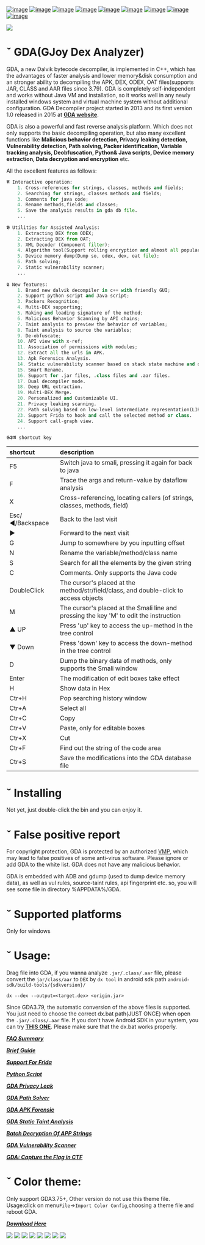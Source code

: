 
[![image](https://img.shields.io/badge/website-GDA-brightgreen?logo=groupon)](http://www.gda.wiki:9090/?language=en)
[![image](https://img.shields.io/badge/Guide-Brief-brightgreen?logo=Talend&logoColor=red)](https://github.com/charles2gan/GDA-android-reversing-Tool/wiki)
[![image](https://img.shields.io/badge/Guide-PathSolver-brightgreen?logo=Talend&logoColor=red)](https://github.com/charles2gan/GDA-android-reversing-Tool/wiki/GDA-Path-Solver)
[![image](https://img.shields.io/badge/Guide-VulScanner-brightgreen?logo=Talend&logoColor=red)](https://github.com/charles2gan/GDA-android-reversing-Tool/wiki/GDA-Vulnerability-Scanner)
[![image](https://img.shields.io/badge/Guide-Script-brightgreen?logo=Talend&logoColor=red)](https://github.com/charles2gan/GDA-android-reversing-Tool/wiki/GDA-Python-scripts)
[![image](https://img.shields.io/badge/Guide-Taint%20Analysis-brightgreen?logo=Talend&logoColor=red)](https://github.com/charles2gan/GDA-android-reversing-Tool/wiki/GDA-Static-Taint-analysis)
[![image](https://img.shields.io/badge/Update-History-brightgreen?logo=Apache-Cassandra&logoColor=red)](http://www.gda.wiki:9090/update_list.php?language=en)
[![image](https://img.shields.io/badge/Chat-Zhihu-brightgreen?logo=Zhihu)](https://www.zhihu.com/people/gjden)
[![image](https://img.shields.io/badge/Chat-Twitter-brightgreen?logo=Twitter)](https://twitter.com/charles_gan1)

![](https://github.com/charles2gan/GDA-android-reversing-Tool/blob/master/GDA_PIC/mainpage.png)


# ˇ GDA(GJoy Dex Analyzer)

GDA, a new Dalvik bytecode decompiler, is implemented in C++, which has the advantages of faster analysis and lower memory&disk consumption and an stronger ability to decompiling the APK, DEX, ODEX, OAT files(supports JAR, CLASS and AAR files since 3.79). GDA is completely self-independent and works without Java VM and installation, so it works well in any newly installed windows system and virtual machine system without additional configuration. GDA Decompiler project started in 2013 and its first version 1.0 released in 2015 at **[GDA website](http://www.gda.wiki:9090/index.php?language=en)**.

GDA is also a powerful and fast reverse analysis platform. Which does not only supports the basic decompiling operation, but also many excellent functions like **Malicious behavior detection, Privacy leaking detection, Vulnerability detection, Path solving, Packer identification, Variable tracking analysis, Deobfuscation, Python& Java scripts, Device memory extraction, Data decryption and encryption** etc. 

All the excellent features as follows:



```python
𝕬 Interactive operation:
    1. Cross-references for strings, classes, methods and fields;
    2. Searching for strings, classes methods and fields;
    3. Comments for java code;
    4. Rename methods,fields and classes;
    5. Save the analysis results in gda db file.
    ...
  
𝕭 Utilities for Assisted Analysis:
    1. Extracting DEX from ODEX;
    2. Extracting DEX from OAT;
    3. XML Decoder (Component filter);
    4. Algorithm tool(Support rolling encryption and almost all popular encryption algorithms);
    5. Device memory dump(Dump so, odex, dex, oat file);
    6. Path solving;
    7. Static vulnerability scanner;
    ...
    
𝕮 New features:
    1. Brand new dalvik decompiler in c++ with friendly GUI;
    2. Support python script and Java script;
    3. Packers Recognition;
    4. Multi-DEX supporting;
    5. Making and loading signature of the method;
    6. Malicious Behavior Scanning by API chains;
    7. Taint analysis to preview the behavior of variables;
    8. Taint analysis to source the variables;
    9. De-obfuscate;
    10. API view with x-ref;
    11. Association of permissions with modules;
    12. Extract all the urls in APK.
    13. Apk Forensics Analysis.
    14. Static vulnerability scanner based on stack state machine and dynamic rule interpreter..
    15. Smart Rename.
    16. Support for .jar files, .class files and .aar files.
    17. Dual decompiler mode.
    18. Deep URL extraction.
    19. Multi-DEX Merge.
    20. Personalized and Customizable UI.
    21. Privacy leaking scanning.
    22. Path solving based on low-level intermediate representation(LIR).
    23. Support Frida to hook and call the selected method or class.
    24. Support call-graph view.
    ...
```  


`𝕲𝕯𝕬 shortcut key`

|shortcut    |description|
|:-|:-|
|F5   |Switch java to smali, pressing it again for back to java|
|F    |Trace the args and return-value by dataflow analysis|
|X    |Cross-referencing, locating callers (of strings, classes, methods, field)|
|Esc/◄/Backspace    |Back to the last visit|
|►    |Forward to the next visit|
|G    |Jump to somewhere by you inputting offset |
|N    |Rename the variable/method/class name|
|S    |Search for all the elements by the given string|
|C    |Comments. Only supports the Java code|
|DoubleClick    |The cursor's placed at the method/str/field/class, and double-click to access objects|
|M    |The cursor's placed at the Smali line and pressing the key 'M' to edit the instruction|
|▲ UP   |Press 'up' key to access the up-method in the tree control|
|▼ Down  |Press 'down' key to access the down-method in the tree control|
|D    |Dump the binary data of methods, only supports the Smali window|
|Enter     |The modification of edit boxes take effect|
|H    |Show data in Hex|
|Ctr+H    |Pop searching history window|
|Ctr+A    |Select all|
|Ctr+C    |Copy|
|Ctr+V    |Paste, only for editable boxes|
|Ctr+X    |Cut|
|Ctr+F    |Find out the string of the code area|
|Ctr+S    |Save the modifications into the GDA database file|


# ˇ Installing

  Not yet, just double-click the bin and you can enjoy it.
  
# ˇ False positive report
  
  For copyright protection, GDA is protected by an authorized [VMP](http://vmpsoft.com/), which may lead to false positives of some anti-virus software. Please ignore or add GDA to the white list. GDA does not have any malicious behavior.
  
  GDA is embedded with ADB and gdump (used to dump device memory data), as well as vul rules, source-taint rules, api fingerprint etc. so, you will see some file in directory %APPDATA%/GDA.

# ˇ Supported platforms

  Only for windows

# ˇ Usage:

  Drag file into GDA, if you wanna analyze `.jar/.class/.aar` file, please convert the `jar/class/aar` to `DEX` by `dx tool` in android sdk path `android-sdk/build-tools/{sdkversion}/`
  ```
  dx --dex --output=<target.dex> <origin.jar>
  ```
  Since GDA3.79, the automatic conversion of the above files is supported. You just need to choose the correct dx.bat path(JUST ONCE) when open the `.jar/.class/.aar` file. If you don't have Android SDK in your system, you can try **[THIS ONE](https://github.com/charles2gan/GDA-android-reversing-Tool/tree/master/dx_tool)**. Please make sure that the dx.bat works properly.
  
  
  ***[FAQ Summary](https://github.com/charles2gan/GDA-android-reversing-Tool/wiki/GDA-Decompiler-FAQ-Summary)***
  
  ***[Brief Guide](https://github.com/charles2gan/GDA-android-reversing-Tool/wiki)***
  
  ***[Support For Frida](https://github.com/charles2gan/GDA-android-reversing-Tool/wiki/GDA-support-for-the-frida)***
  
  ***[Python Script](https://github.com/charles2gan/GDA-android-reversing-Tool/wiki/GDA-Python-scripts)***
  
  ***[GDA Privacy Leak](https://github.com/charles2gan/GDA-android-reversing-Tool/wiki/GDA-Privacy-Leak-Detection)***
  
  ***[GDA Path Solver](https://github.com/charles2gan/GDA-android-reversing-Tool/wiki/GDA-Path-Solver)***
  
  ***[GDA APK Forensic](https://github.com/charles2gan/GDA-android-reversing-Tool/wiki/GDA-APK-Forensic)***
  
  ***[GDA Static Taint Analysis](https://github.com/charles2gan/GDA-android-reversing-Tool/wiki/GDA-Static-Taint-analysis)***
  
  ***[Batch Decryption Of APP Strings](https://github.com/charles2gan/GDA-android-reversing-Tool/wiki/Batch-decryption-of-APP-strings)***
  
  ***[GDA Vulnerability Scanner](https://github.com/charles2gan/GDA-android-reversing-Tool/wiki/GDA-Vulnerability-Scanner)***
  
  ***[GDA: Capture the Flag in CTF](https://github.com/charles2gan/GDA-android-reversing-Tool/wiki/GDA:-%22Unpacking-Decompiling-Decrypting%22-to-Capture-the-Flag-in-CTF-Game)***
  
# ˇ Color theme:

Only support GDA3.75+, Other version do not use this theme file. Usage:click on menu`File`->`Import Color Config`,choosing a theme file and reboot GDA.

***[Download Here](https://github.com/charles2gan/GDA-android-reversing-Tool/tree/master/GDA%20Color%20theme)***

  ![](https://github.com/charles2gan/GDA-android-reversing-Tool/blob/master/GDA%20Color%20theme/white_black.png)
  ![](https://github.com/charles2gan/GDA-android-reversing-Tool/blob/master/GDA%20Color%20theme/white_black1.png)
  ![](https://github.com/charles2gan/GDA-android-reversing-Tool/blob/master/GDA%20Color%20theme/white_red.png)
  ![](https://github.com/charles2gan/GDA-android-reversing-Tool/blob/master/GDA%20Color%20theme/black_black.png)
  ![](https://github.com/charles2gan/GDA-android-reversing-Tool/blob/master/GDA%20Color%20theme/black_black_smali.png)
  ![](https://github.com/charles2gan/GDA-android-reversing-Tool/blob/master/GDA%20Color%20theme/black_black_smali1.png)
  ![](https://github.com/charles2gan/GDA-android-reversing-Tool/blob/master/GDA%20Color%20theme/black_blue.png)
  ![](https://github.com/charles2gan/GDA-android-reversing-Tool/blob/master/GDA%20Color%20theme/black_green.png)
  
